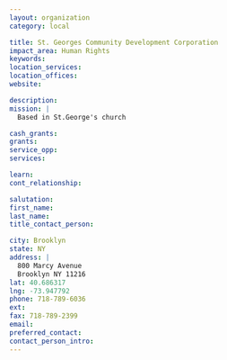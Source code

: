 ```yaml
---
layout: organization
category: local

title: St. Georges Community Development Corporation
impact_area: Human Rights
keywords: 
location_services: 
location_offices: 
website: 

description: 
mission: |
  Based in St.George's church

cash_grants: 
grants: 
service_opp: 
services: 

learn: 
cont_relationship: 

salutation: 
first_name: 
last_name: 
title_contact_person: 

city: Brooklyn
state: NY
address: |
  800 Marcy Avenue    
  Brooklyn NY 11216
lat: 40.686317
lng: -73.947792
phone: 718-789-6036
ext: 
fax: 718-789-2399
email: 
preferred_contact: 
contact_person_intro: 
---
```


